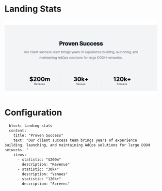 # Landing Stats
![Landing Stats](/img/landing-stats.png)

# Configuration
```
- block: landing-stats
  content:
    title: "Proven Success"
    text: "Our client success team brings years of experience building, launching, and maintaining AdOps solutions for large DOOH networks. "
    items:
      - statistic: "$200m"
        description: "Revenue"
      - statistic: "30k+"
        description: "Venues"
      - statistic: "120k+"
        description: "Screens"
```